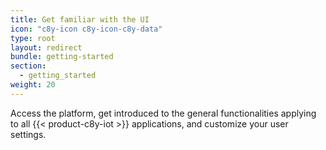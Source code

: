 ```yaml
---
title: Get familiar with the UI
icon: "c8y-icon c8y-icon-c8y-data"
type: root
layout: redirect
bundle: getting-started
section:
  - getting_started
weight: 20
---
```


Access the platform, get introduced to the general functionalities applying to all {{< product-c8y-iot >}} applications, and customize your user settings.
